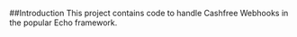##Introduction
This project contains code to handle Cashfree Webhooks in the popular Echo framework. 

